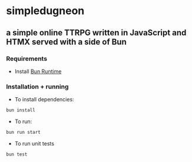 # simpledugneon
## a simple online TTRPG written in JavaScript and HTMX served with a side of Bun

### Requirements
- Install [Bun Runtime](https://bun.sh)

### Installation + running 
- To install dependencies: 
```bash 
bun install 
``` 

- To run:
```bash
bun run start 
```

- To run unit tests
```bash
bun test
```
